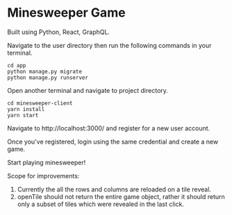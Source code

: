 # Minesweeper Game 

Built using Python, React, GraphQL.

Navigate to the user directory then run the following commands in your terminal.

```
cd app
python manage.py migrate
python manage.py runserver
```

Open another terminal and navigate to project directory.
```
cd minesweeper-client
yarn install
yarn start
```

Navigate to http://localhost:3000/ and register for a new user account.

Once you've registered, login using the same credential and create a new game.

Start playing minesweeper!

Scope for improvements:
1. Currently the all the rows and columns are reloaded on a tile reveal.
2. openTile should not return the entire game object, rather it should return only a subset of tiles which were revealed in the last click.
